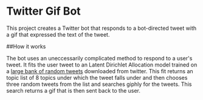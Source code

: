 # Twitter Gif Bot

This project creates a Twitter bot that responds to a bot-directed tweet with a gif that expressed the text of the tweet.

##How it works

The bot uses an uneccessarily complicated method to respond to a user's tweet. It fits the user tweet to an Latent Dirichlet Allocation model trained on a [large bank of random tweets](https://dev.twitter.com/streaming/reference/get/statuses/sample) downloaded from twitter. This fit returns an topic list of 8 topics under which the tweet falls under and then chooses three random tweets from the list and searches giphly for the tweets. This search returns a gif that is then sent back to the user. 
